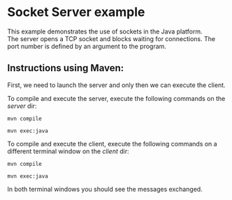 # Socket Server example


This example demonstrates the use of sockets in the Java platform.  
The server opens a TCP socket and blocks waiting for connections.
The port number is defined by an argument to the program.


## Instructions using Maven:

First, we need to launch the server and only then we can execute the client.

To compile and execute the server, execute the following commands on the _server_ dir:

```
mvn compile

mvn exec:java
```

To compile and execute the client, execute the following commands on a different terminal window on the _client_ dir:

```
mvn compile

mvn exec:java
```

In both terminal windows you should see the messages exchanged.